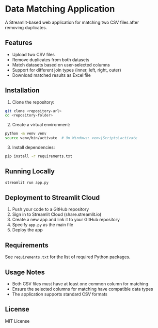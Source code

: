 # Data Matching Application

A Streamlit-based web application for matching two CSV files after removing duplicates.

## Features
- Upload two CSV files
- Remove duplicates from both datasets
- Match datasets based on user-selected columns
- Support for different join types (inner, left, right, outer)
- Download matched results as Excel file

## Installation
1. Clone the repository:
```bash
git clone <repository-url>
cd <repository-folder>
```

2. Create a virtual environment:
```bash
python -m venv venv
source venv/bin/activate  # On Windows: venv\Scripts\activate
```

3. Install dependencies:
```bash
pip install -r requirements.txt
```

## Running Locally
```bash
streamlit run app.py
```

## Deployment to Streamlit Cloud
1. Push your code to a GitHub repository
2. Sign in to Streamlit Cloud (share.streamlit.io)
3. Create a new app and link it to your GitHub repository
4. Specify `app.py` as the main file
5. Deploy the app

## Requirements
See `requirements.txt` for the list of required Python packages.

## Usage Notes
- Both CSV files must have at least one common column for matching
- Ensure the selected columns for matching have compatible data types
- The application supports standard CSV formats

## License
MIT License